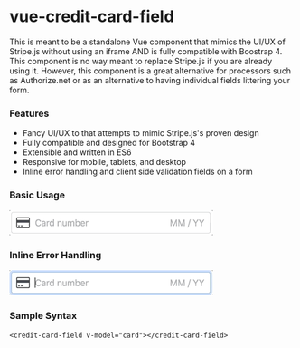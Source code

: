 # vue-credit-card-field

This is meant to be a standalone Vue component that mimics the UI/UX of Stripe.js without using an iframe AND is fully compatible with Boostrap 4. This component is no way meant to replace Stripe.js if you are already using it. However, this component is a great alternative for processors such as Authorize.net or as an alternative to having individual fields littering your form.

### Features

- Fancy UI/UX to that attempts to mimic Stripe.js's proven design
- Fully compatible and designed for Bootstrap 4
- Extensible and written in ES6
- Responsive for mobile, tablets, and desktop
- Inline error handling and client side validation fields on a form

### Basic Usage

![Basic Usage Example](screenshots/basic-usage.gif)

### Inline Error Handling

![Error Handling Example](screenshots/error-handling.gif)

### Sample Syntax

    <credit-card-field v-model="card"></credit-card-field>
